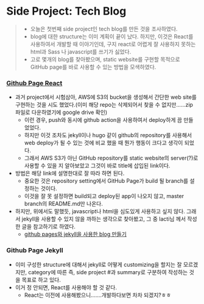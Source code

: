 # Side Project: Tech Blog

> * 오늘은 첫번째 side project인 tech blog를 만든 것을 조사하였다. 
> * blog에 대한 structure는 이미 계획이 끝이 났다.  하지만, 이것은 React를 사용하여서 개발할 때 이야기인데, 구지 react로 어렵게 잘 사용하지 못하는 html과 Sass 나 javascript를 쓰기가 싫었다. 
> * 고로 몇개의 blog를 찾아봤으며, static website를 구현할 목적으로 GitHub page를 바로 사용할 수 있는 방법을 모색하였다.

### [Github Page React](https://create-react-app.dev/docs/deployment/#github-pages)

* 과거 project에서 시험삼아, AWS에 S3의 bucket을 생성해서 간단한 web site를 구현하는 것을 시도 했었다.(이미 해당 repo는 삭제되어서 찾을 수 없지만......zip 파일로 다운하였기에 google drive 확인)
  * 이런 경우, push와 동시에 github action을 사용하여서 deploy하게 끔 만들었었다. 
  * 하지만 이것 조차도 jekyll이나 hugo 같이 github의 repository를 사용해서 web deploy가 될 수 있는 것에 비교 했을 때 뭔가 행동이 크다고 생각이 되었다.
  * 그래서 AWS S3가 아닌 GitHub repository를 static website의 server(?)로 사용할 수 있을 지 알아보았고 그것이 바로 title에 삽입된 link이다.
* 방법은 해당 link에 설명한대로 잘 따라 하면 된다. 
  * 중요한 것은 repository setting에서 GitHub Page가 build 될 branch를 설정하는 것이다. 
  * 이것을 잘 못 설정하면 build되고 deploy된 app이 나오지 않고, master branch의 README.md만 나온다.
* 하지만, 위에서도 말했듯, javascript나 html을 심도있게 사용하고 싶지 않다. 그래서 jekyll을 사용할 수 있지 않을 까하는 생각으로 찾아봤고, 그 중 lacti님 께서 작성한 글을 참고하기로 하였다.
  * [github pages와 jekyll을 사용한 blog 만들기](https://lacti.github.io/2014/06/23/blog-with-github-pages-and-jekyll/)

### Github Page Jekyll

* 이미 구성한 structure에 대해서 jekyll로 어떻게 customizing을 할지는 잘 모르겠지만, category에 따른 즉, side project #과 summary로 구분하여 작성하는 것을 목표로 하고 있다.
* 이거 정 안되면, React를 사용해야 할 것 같다. 
  * React는 이전에 사용해봤으니.......개발하다보면 차차 되겠지?ㅎㅎ
